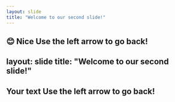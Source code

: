 ```yaml
---
layout: slide
title: "Welcome to our second slide!"
---
```

😊 Nice
Use the left arrow to go back!
---
layout: slide
title: "Welcome to our second slide!"
---
Your text
Use the left arrow to go back!
-
